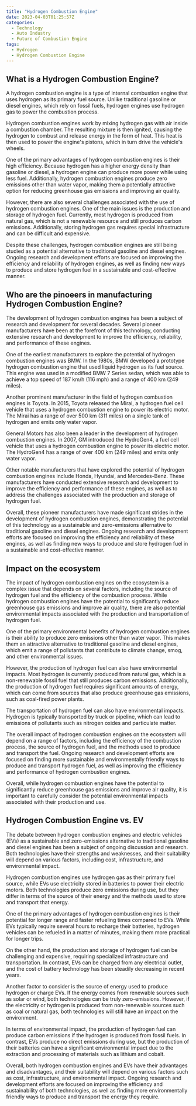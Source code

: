 ```yaml
---
title: "Hydrogen Combustion Engine"
date: 2023-04-03T01:25:57Z
categories:
  - Technology 
  - Auto Industry
  - Future of Combustion Engine
tags:
  - Hydrogen
  - Hydrogen Combustion Engine
---
```


## What is a Hydrogen Combustion Engine?

A hydrogen combustion engine is a type of internal combustion engine that uses hydrogen as its primary fuel source. Unlike traditional gasoline or diesel engines, which rely on fossil fuels, hydrogen engines use hydrogen gas to power the combustion process.

Hydrogen combustion engines work by mixing hydrogen gas with air inside a combustion chamber. The resulting mixture is then ignited, causing the hydrogen to combust and release energy in the form of heat. This heat is then used to power the engine's pistons, which in turn drive the vehicle's wheels.

One of the primary advantages of hydrogen combustion engines is their high efficiency. Because hydrogen has a higher energy density than gasoline or diesel, a hydrogen engine can produce more power while using less fuel. Additionally, hydrogen combustion engines produce zero emissions other than water vapor, making them a potentially attractive option for reducing greenhouse gas emissions and improving air quality.

However, there are also several challenges associated with the use of hydrogen combustion engines. One of the main issues is the production and storage of hydrogen fuel. Currently, most hydrogen is produced from natural gas, which is not a renewable resource and still produces carbon emissions. Additionally, storing hydrogen gas requires special infrastructure and can be difficult and expensive.

Despite these challenges, hydrogen combustion engines are still being studied as a potential alternative to traditional gasoline and diesel engines. Ongoing research and development efforts are focused on improving the efficiency and reliability of hydrogen engines, as well as finding new ways to produce and store hydrogen fuel in a sustainable and cost-effective manner.

<script async src="https://pagead2.googlesyndication.com/pagead/js/adsbygoogle.js"></script>
<!-- cpa -->
<ins class="adsbygoogle"
     style="display:block"
     data-ad-client="ca-pub-2843564932689995"
     data-ad-slot="3526097725"
     data-ad-format="auto"
     data-full-width-responsive="true"></ins>
<script>
     (adsbygoogle = window.adsbygoogle || []).push({});
</script>

## Who are the pinoeers in manufacturing Hydrogen Combustion Engine?

The development of hydrogen combustion engines has been a subject of research and development for several decades. Several pioneer manufacturers have been at the forefront of this technology, conducting extensive research and development to improve the efficiency, reliability, and performance of these engines.

One of the earliest manufacturers to explore the potential of hydrogen combustion engines was BMW. In the 1980s, BMW developed a prototype hydrogen combustion engine that used liquid hydrogen as its fuel source. This engine was used in a modified BMW 7 Series sedan, which was able to achieve a top speed of 187 km/h (116 mph) and a range of 400 km (249 miles).

Another prominent manufacturer in the field of hydrogen combustion engines is Toyota. In 2015, Toyota released the Mirai, a hydrogen fuel cell vehicle that uses a hydrogen combustion engine to power its electric motor. The Mirai has a range of over 500 km (311 miles) on a single tank of hydrogen and emits only water vapor.

General Motors has also been a leader in the development of hydrogen combustion engines. In 2007, GM introduced the HydroGen4, a fuel cell vehicle that uses a hydrogen combustion engine to power its electric motor. The HydroGen4 has a range of over 400 km (249 miles) and emits only water vapor.

Other notable manufacturers that have explored the potential of hydrogen combustion engines include Honda, Hyundai, and Mercedes-Benz. These manufacturers have conducted extensive research and development to improve the efficiency and performance of these engines, as well as to address the challenges associated with the production and storage of hydrogen fuel.

Overall, these pioneer manufacturers have made significant strides in the development of hydrogen combustion engines, demonstrating the potential of this technology as a sustainable and zero-emissions alternative to traditional gasoline and diesel engines. Ongoing research and development efforts are focused on improving the efficiency and reliability of these engines, as well as finding new ways to produce and store hydrogen fuel in a sustainable and cost-effective manner.

## Impact on the ecosystem

The impact of hydrogen combustion engines on the ecosystem is a complex issue that depends on several factors, including the source of hydrogen fuel and the efficiency of the combustion process. While hydrogen combustion engines have the potential to significantly reduce greenhouse gas emissions and improve air quality, there are also potential environmental impacts associated with the production and transportation of hydrogen fuel.

One of the primary environmental benefits of hydrogen combustion engines is their ability to produce zero emissions other than water vapor. This makes them an attractive alternative to traditional gasoline and diesel engines, which emit a range of pollutants that contribute to climate change, smog, and other environmental issues.

However, the production of hydrogen fuel can also have environmental impacts. Most hydrogen is currently produced from natural gas, which is a non-renewable fossil fuel that still produces carbon emissions. Additionally, the production of hydrogen fuel requires significant amounts of energy, which can come from sources that also produce greenhouse gas emissions, such as coal-fired power plants.

The transportation of hydrogen fuel can also have environmental impacts. Hydrogen is typically transported by truck or pipeline, which can lead to emissions of pollutants such as nitrogen oxides and particulate matter.

The overall impact of hydrogen combustion engines on the ecosystem will depend on a range of factors, including the efficiency of the combustion process, the source of hydrogen fuel, and the methods used to produce and transport the fuel. Ongoing research and development efforts are focused on finding more sustainable and environmentally friendly ways to produce and transport hydrogen fuel, as well as improving the efficiency and performance of hydrogen combustion engines.

Overall, while hydrogen combustion engines have the potential to significantly reduce greenhouse gas emissions and improve air quality, it is important to carefully consider the potential environmental impacts associated with their production and use.

## Hydrogen Combustion Engine vs. EV

The debate between hydrogen combustion engines and electric vehicles (EVs) as a sustainable and zero-emissions alternative to traditional gasoline and diesel engines has been a subject of ongoing discussion and research. Both technologies have their strengths and weaknesses, and their suitability will depend on various factors, including cost, infrastructure, and environmental impact.

Hydrogen combustion engines use hydrogen gas as their primary fuel source, while EVs use electricity stored in batteries to power their electric motors. Both technologies produce zero emissions during use, but they differ in terms of the source of their energy and the methods used to store and transport that energy.

One of the primary advantages of hydrogen combustion engines is their potential for longer range and faster refueling times compared to EVs. While EVs typically require several hours to recharge their batteries, hydrogen vehicles can be refueled in a matter of minutes, making them more practical for longer trips.

On the other hand, the production and storage of hydrogen fuel can be challenging and expensive, requiring specialized infrastructure and transportation. In contrast, EVs can be charged from any electrical outlet, and the cost of battery technology has been steadily decreasing in recent years.

Another factor to consider is the source of energy used to produce hydrogen or charge EVs. If the energy comes from renewable sources such as solar or wind, both technologies can be truly zero-emissions. However, if the electricity or hydrogen is produced from non-renewable sources such as coal or natural gas, both technologies will still have an impact on the environment.

In terms of environmental impact, the production of hydrogen fuel can produce carbon emissions if the hydrogen is produced from fossil fuels. In contrast, EVs produce no direct emissions during use, but the production of their batteries can have a significant environmental impact due to the extraction and processing of materials such as lithium and cobalt.

Overall, both hydrogen combustion engines and EVs have their advantages and disadvantages, and their suitability will depend on various factors such as cost, infrastructure, and environmental impact. Ongoing research and development efforts are focused on improving the efficiency and sustainability of both technologies, as well as finding more environmentally friendly ways to produce and transport the energy they require.


